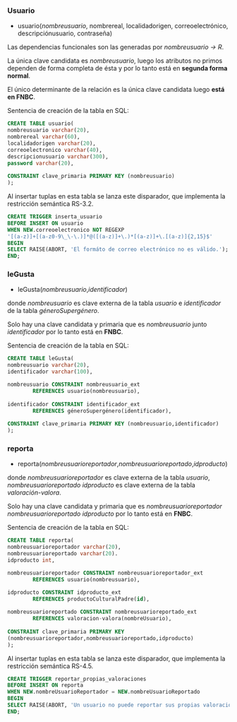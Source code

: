 ### Usuario

- usuario(_nombreusuario_, nombrereal, localidadorigen,
         correoelectrónico, descripciónusuario, contraseña)

Las dependencias funcionales son las generadas por *nombreusuario → R*.

La única clave candidata es *nombreusuario*, luego los atributos no primos dependen de forma completa de ésta y por lo tanto está
en **segunda forma normal**.

El único determinante de la relación es la única clave candidata luego **está en FNBC**.

Sentencia de creación de la tabla en SQL:
```sql
CREATE TABLE usuario(
nombreusuario varchar(20),
nombrereal varchar(60),
localidadorigen varchar(20),
correoelectronico varchar(40),
descripcionusuario varchar(300),
password varchar(20),
        
CONSTRAINT clave_primaria PRIMARY KEY (nombreusuario)
);
```

Al insertar tuplas en esta tabla se lanza este disparador, que implementa la restricción semántica RS-3.2.

```sql
CREATE TRIGGER inserta_usuario
BEFORE INSERT ON usuario
WHEN NEW.correoelectronico NOT REGEXP
'[(a-z)]+[(a-z0-9\_\-\.)]*@([(a-z)]+\.)*[(a-z)]+\.[(a-z)]{2,15}$'
BEGIN
SELECT RAISE(ABORT, 'El formáto de correo electrónico no es válido.');
END;
```

### leGusta

- leGusta(_nombreusuario_,_identificador_)

donde *nombreusuario* es clave externa de la tabla *usuario* e *identificador* de la tabla *géneroSupergénero*.

Solo hay una clave candidata y primaria que es *nombreusuario* junto *identificador* por lo tanto está en **FNBC**.

Sentencia de creación de la tabla en SQL:
```sql
CREATE TABLE leGusta(
nombreusuario varchar(20),
identificador varchar(100),

nombreusuario CONSTRAINT nombreusuario_ext 
        REFERENCES usuario(nombreusuario),
		
identificador CONSTRAINT identificador_ext 
        REFERENCES géneroSupergénero(identificador),
        
CONSTRAINT clave_primaria PRIMARY KEY (nombreusuario,identificador)
);
```

### reporta

- reporta(_nombreusuarioreportador_,_nombreusuarioreportado_,_idproducto_)

donde *nombreusuarioreportador* es clave externa de la tabla *usuario*, *nombreusuarioreportado* *idproducto* es clave externa de la tabla *valoración-valora*.

Solo hay una clave candidata y primaria que es _nombreusuarioreportador_ _nombreusuarioreportado_ _idproducto_ por lo tanto está en **FNBC**.

Sentencia de creación de la tabla en SQL:
```sql
CREATE TABLE reporta(
nombreusuarioreportador varchar(20),
nombreusuarioreportado varchar(20).
idproducto int,

nombreusuarioreportador CONSTRAINT nombreusuarioreportador_ext 
        REFERENCES usuario(nombreusuario),

idproducto CONSTRAINT idproducto_ext 
        REFERENCES productoCulturalPadre(id),
		
nombreusuarioreportado CONSTRAINT nombreusuarioreportado_ext 
        REFERENCES valoracion-valora(nombreUsuario),
		
CONSTRAINT clave_primaria PRIMARY KEY 
(nombreusuarioreportador,nombreusuarioreportado,idproducto)
);
```

Al insertar tuplas en esta tabla se lanza este disparador, que implementa la restricción semántica RS-4.5.

```sql
CREATE TRIGGER reportar_propias_valoraciones
BEFORE INSERT ON reporta
WHEN NEW.nombreUsuarioReportador = NEW.nombreUsuarioReportado
BEGIN
SELECT RAISE(ABORT, 'Un usuario no puede reportar sus propias valoraciones');
END;
```
